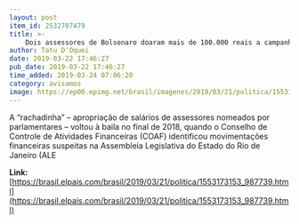 ```yaml
---
layout: post
item_id: 2532707479
title: >-
    Dois assessores de Bolsonaro doaram mais de 100.000 reais a campanhas da família
author: Tatu D'Oquei
date: 2019-03-22 17:46:27
pub_date: 2019-03-22 17:46:27
time_added: 2019-03-24 07:06:20
category: avisamos
image: https://ep00.epimg.net/brasil/imagenes/2019/03/21/politica/1553173153_987739_1553174588_rrss_normal.jpg
---
```


A “rachadinha” – apropriação de salários de assessores nomeados por parlamentares – voltou à baila no final de 2018, quando o Conselho de Controle de Atividades Financeiras (COAF) identificou movimentações financeiras suspeitas na Assembleia Legislativa do Estado do Rio de Janeiro (ALE

**Link:** [https://brasil.elpais.com/brasil/2019/03/21/politica/1553173153_987739.html](https://brasil.elpais.com/brasil/2019/03/21/politica/1553173153_987739.html)

